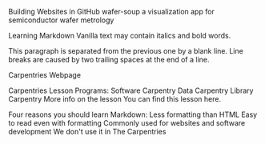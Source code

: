 Building Websites in GitHub
wafer-soup
a visualization app for semiconductor wafer metrology

Learning Markdown
Vanilla text may contain italics and bold words.

This paragraph is separated from the previous one by a blank line. Line breaks are caused by two trailing spaces at the end of a line.

Carpentries Webpage

Carpentries Lesson Programs:
Software Carpentry
Data Carpentry
Library Carpentry
More info on the lesson
You can find this lesson here.

Four reasons you should learn Markdown:
Less formatting than HTML
Easy to read even with formatting
Commonly used for websites and software development
We don't use it in The Carpentries
